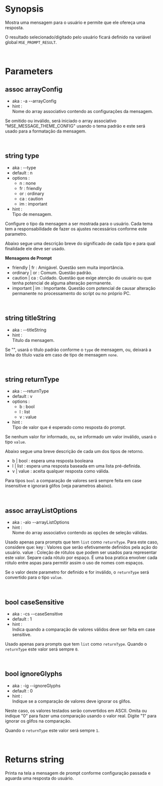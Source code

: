 # Synopsis

Mostra uma mensagem para o usuário e permite que ele ofereça uma resposta.

O resultado selecionado/digitado pelo usuário ficará definido na variável
global `MSE_PROMPT_RESULT`.



&nbsp;

# Parameters

## assoc arrayConfig

- aka       : -a --arrayConfig
- hint      :  
  Nome do array associativo contendo as configurações da mensagem.

Se omitido ou inválido, será iniciado o array associativo 
"MSE_MESSAGE_THEME_CONFIG" usando o tema padrão e este será usado para a 
formatação da mensagem.


&nbsp;

## string type

- aka       : --type
- default   : n
- options   : 
  - n   : none
  - fr  : friendly
  - or  : ordinary
  - ca  : caution
  - im  : important
- hint      :  
  Tipo de mensagem.

Configure o tipo da mensagem a ser mostrada para o usuário.
Cada tema tem a responsabilidade de fazer os ajustes necessários conforme este 
parametro.

Abaixo segue uma descrição breve do significado de cada tipo e para qual 
finalidade ele deve ser usado.

**Mensagens de Prompt**

- friendly  | fr  : Amigável. Questão sem muita importância.
- ordinary  | or  : Comum. Questão padrão.
- caution   | ca  : Cuidado. Questão que exige atenção do usuário ou 
                    que tenha potencial de alguma alteração permanente.
- important | im  : Importante. Questão com potencial de causar alteração
                    permanente no processamento do script ou no próprio PC.


&nbsp;

## string titleString

- aka       : --titleString
- hint      :  
  Título da mensagem.

Se "", usará o título padrão conforme o `type` de mensagem, ou, deixará a
linha do título vazia em caso de tipo de mensagem `none`.


&nbsp;

## string returnType

- aka       : --returnType
- default   : v
- options   : 
  - b  : bool
  - l  : list
  - v  : value
- hint      :  
  Tipo de valor que é esperado como resposta do prompt.

Se nenhum valor for informado, ou, se informado um valor inválido, usará o tipo 
`value`.

Abaixo segue uma breve descrição de cada um dos tipos de retorno.

- b | bool  : espera uma resposta booleana 
- l | list  : espera uma resposta baseada em uma lista pré-definida.
- v | value : aceita qualquer resposta como válida.

Para tipos `bool` a comparação de valores será sempre feita em case insensitive 
e ignorará glifos (veja parametros abaixo).


&nbsp;

## assoc arrayListOptions

- aka       : -alo --arrayListOptions
- hint      :  
  Nome do array associativo contendo as opções de seleção válidas.

Usado apenas para prompts que tem `list` como `returnType`.
Para este caso, considere que:
  key   : Valores que serão efetivamente definidos pela ação do usuário.
  value : Coleção de rótulos que podem ser usados para representar este valor. 
          Separe cada rótulo por espaço.
          É uma boa pratica envolver cada rótulo entre aspas para permitir assim
          o uso de nomes com espaços.

Se o valor deste parametro for definido e for inválido, o `returnType` será 
convertido para o tipo `value`.


&nbsp;

## bool caseSensitive

- aka       : -cs --caseSensitive
- default   : 1
- hint      :  
  Indica quando a comparação de valores válidos deve ser feita em case 
  sensitive.

Usado apenas para prompts que tem `list` como `returnType`.
Quando o `returnType` este valor será sempre `0`.


&nbsp;

## bool ignoreGlyphs

- aka       : -ig --ignoreGlyphs
- default   : 0
- hint      :  
  Indique se a comparação de valores deve ignorar os glifos.

Neste caso, os valores testados serão convertidos em ASCII.
Omita ou indique "0" para fazer uma comparação usando o valor real.
Digite "1" para ignorar os glifos na comparação.

Quando o `returnType` este valor será sempre `1`.



&nbsp;

# Returns string

Printa na tela a mensagem de prompt conforme configuração passada e aguarda uma 
resposta do usuário.